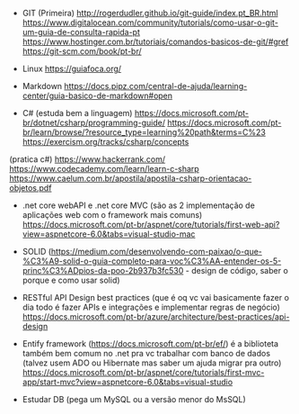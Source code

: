 - GIT (Primeira)
http://rogerdudler.github.io/git-guide/index.pt_BR.html
https://www.digitalocean.com/community/tutorials/como-usar-o-git-um-guia-de-consulta-rapida-pt
https://www.hostinger.com.br/tutoriais/comandos-basicos-de-git/#gref
https://git-scm.com/book/pt-br/

- Linux
https://guiafoca.org/

- Markdown
https://docs.pipz.com/central-de-ajuda/learning-center/guia-basico-de-markdown#open

- C# (estuda bem a linguagem)
https://docs.microsoft.com/pt-br/dotnet/csharp/programming-guide/
https://docs.microsoft.com/pt-br/learn/browse/?resource_type=learning%20path&terms=C%23
https://exercism.org/tracks/csharp/concepts

(pratica c#)
https://www.hackerrank.com/
https://www.codecademy.com/learn/learn-c-sharp
https://www.caelum.com.br/apostila/apostila-csharp-orientacao-objetos.pdf


- .net core webAPI e .net core MVC (são as 2 implementação de aplicações web com o framework mais comuns)
https://docs.microsoft.com/pt-br/aspnet/core/tutorials/first-web-api?view=aspnetcore-6.0&tabs=visual-studio-mac

- SOLID (https://medium.com/desenvolvendo-com-paixao/o-que-%C3%A9-solid-o-guia-completo-para-voc%C3%AA-entender-os-5-princ%C3%ADpios-da-poo-2b937b3fc530 - design de código, saber o porque e como usar solid)

- RESTful API Design best practices (que é oq vc vai basicamente fazer o dia todo é fazer APIs e integrações e implementar regras de negócio)
https://docs.microsoft.com/pt-br/azure/architecture/best-practices/api-design

- Entify framework (https://docs.microsoft.com/pt-br/ef/) é a biblioteta também bem comum no .net pra vc trabalhar com banco de dados (talvez usem ADO ou Hibernate mas saber um ajuda migrar pra outro)
 https://docs.microsoft.com/pt-br/aspnet/core/tutorials/first-mvc-app/start-mvc?view=aspnetcore-6.0&tabs=visual-studio

 - Estudar DB (pega um MySQL ou a versão menor do MsSQL)